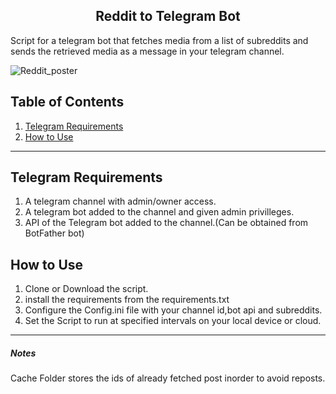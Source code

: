 
<h2 align="center"> Reddit to Telegram Bot </h2> 


Script for a telegram bot that fetches media from a list of subreddits and sends the retrieved media as a message in your telegram channel.

![Reddit_poster](https://github.com/agniveshsp/reddit_to_telegram_bot/assets/67277625/cc54f719-64a9-412d-be56-119b1b2f7523)



## Table of Contents
1. [Telegram Requirements](#telegram-requirements)
2. [How to Use](#how-to-use)

---
## Telegram Requirements
1. A telegram channel with admin/owner access.
2. A telegram bot added to the channel and given admin privilleges.
3. API of the Telegram bot added to the channel.(Can be obtained from BotFather bot)

## How to Use
1. Clone or Download the script.
2. install the requirements from the requirements.txt 
3. Configure the Config.ini file with your channel id,bot api and subreddits.
4. Set the Script to run at specified intervals on your local device or cloud.
--- 
#####  Notes
Cache Folder stores the ids of already fetched post inorder to avoid reposts. 
